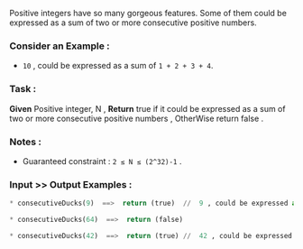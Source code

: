 Positive integers have so many gorgeous features. Some of them could be expressed as a sum of two or more consecutive positive numbers.

### Consider an Example :

* `10` , could be expressed as a sum of `1 + 2 + 3 + 4`.

### Task :

**Given** Positive integer, N , **Return** true if it could be expressed as a sum of two or more consecutive positive numbers , OtherWise return false .

### Notes :

* Guaranteed constraint : `2 ≤ N ≤ (2^32)-1` .

### Input >> Output Examples :
```python
* consecutiveDucks(9)  ==>  return (true)  //  9 , could be expressed as a sum of ( 2 + 3 + 4 ) or ( 4 + 5 ).

* consecutiveDucks(64)  ==>  return (false)

* consecutiveDucks(42)  ==>  return (true) //  42 , could be expressed as a sum of ( 9 + 10 + 11 + 12 )  . 
```